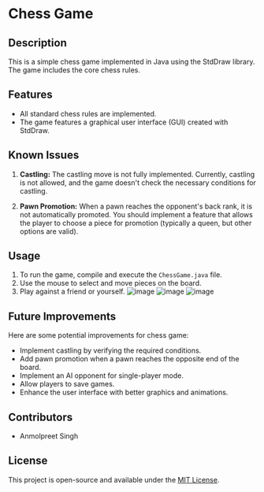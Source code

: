 # Chess Game

## Description

This is a simple chess game implemented in Java using the StdDraw library. The game includes the core chess rules.

## Features

- All standard chess rules are implemented.
- The game features a graphical user interface (GUI) created with StdDraw.
  
## Known Issues

1. **Castling:** The castling move is not fully implemented. Currently, castling is not allowed, and the game doesn't check the necessary conditions for castling.

2. **Pawn Promotion:** When a pawn reaches the opponent's back rank, it is not automatically promoted. You should implement a feature that allows the player to choose a piece for promotion (typically a queen, but other options are valid).

## Usage

1. To run the game, compile and execute the `ChessGame.java` file.
2. Use the mouse to select and move pieces on the board.
3. Play against a friend or yourself.
![image](https://github.com/Qprah/Chess/assets/62654357/79ff7673-ae9a-486a-87f4-d69c9c82be90)
![image](https://github.com/Qprah/Chess/assets/62654357/9ae2c8ab-623d-4589-b1fb-6c503d6a4d90)
![image](https://github.com/Qprah/Chess/assets/62654357/9301139f-15a0-4577-a525-400237622e0b)

## Future Improvements

Here are some potential improvements for chess game:

- Implement castling by verifying the required conditions.
- Add pawn promotion when a pawn reaches the opposite end of the board.
- Implement an AI opponent for single-player mode.
- Allow players to save games.
- Enhance the user interface with better graphics and animations.

## Contributors

- Anmolpreet Singh

## License

This project is open-source and available under the [MIT License](LICENSE.md).
